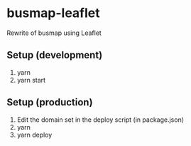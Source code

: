 busmap-leaflet
==============

Rewrite of busmap using Leaflet

Setup (development)
-------------------

1. yarn
2. yarn start

Setup (production)
------------------

1. Edit the domain set in the deploy script (in package.json)
2. yarn
3. yarn deploy
